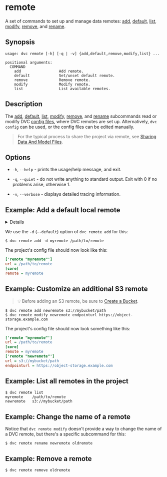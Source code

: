 # remote

A set of commands to set up and manage <abbr>data remotes</abbr>:
[add](/doc/command-reference/remote/add),
[default](/doc/command-reference/remote/default),
[list](/doc/command-reference/remote/list),
[modify](/doc/command-reference/remote/modify),
[remove](/doc/command-reference/remote/remove), and
[rename](/doc/command-reference/remote/rename).

## Synopsis

```usage
usage: dvc remote [-h] [-q | -v] {add,default,remove,modify,list} ...

positional arguments:
  COMMAND
    add                 Add remote.
    default             Set/unset default remote.
    remove              Remove remote.
    modify              Modify remote.
    list                List available remotes.
```

## Description

The [add](/doc/command-reference/remote/add),
[default](/doc/command-reference/remote/default),
[list](/doc/command-reference/remote/list),
[modify](/doc/command-reference/remote/modify),
[remove](/doc/command-reference/remote/remove), and
[rename](/doc/command-reference/remote/rename) subcommands read or modify DVC
[config files](/doc/command-reference/config), where DVC remotes are set up.
Alternatively, `dvc config` can be used, or the config files can be edited
manually.

> For the typical process to share the <abbr>project</abbr> via remote, see
> [Sharing Data And Model Files](/doc/use-cases/sharing-data-and-model-files).

## Options

- `-h`, `--help` - prints the usage/help message, and exit.

- `-q`, `--quiet` - do not write anything to standard output. Exit with 0 if no
  problems arise, otherwise 1.

- `-v`, `--verbose` - displays detailed tracing information.

## Example: Add a default local remote

<details>

### What is a "local remote" ?

While the term may seem contradictory, it doesn't have to be. The "local" part
refers to the type of location where the storage is: another directory in the
same file system. "Remote" is how we call storage for <abbr>DVC projects</abbr>.
It's essentially a local backup for data tracked by DVC.

</details>

We use the `-d` (`--default`) option of `dvc remote add` for this:

```dvc
$ dvc remote add -d myremote /path/to/remote
```

The <abbr>project</abbr>'s config file should now look like this:

```ini
['remote "myremote"']
url = /path/to/remote
[core]
remote = myremote
```

## Example: Customize an additional S3 remote

> 💡 Before adding an S3 remote, be sure to
> [Create a Bucket](https://docs.aws.amazon.com/AmazonS3/latest/gsg/CreatingABucket.html).

```dvc
$ dvc remote add newremote s3://mybucket/path
$ dvc remote modify newremote endpointurl https://object-storage.example.com
```

The project's config file should now look something like this:

```ini
['remote "myremote"']
url = /path/to/remote
[core]
remote = myremote
['remote "newremote"']
url = s3://mybucket/path
endpointurl = https://object-storage.example.com
```

## Example: List all remotes in the project

```dvc
$ dvc remote list
myremote	/path/to/remote
newremote	s3://mybucket/path
```

## Example: Change the name of a remote

Notice that `dvc remote modify` doesn't provide a way to change the name of a
DVC remote, but there's a specific subcommand for this:

```dvc
$ dvc remote rename newremote oldremote
```

## Example: Remove a remote

```dvc
$ dvc remote remove oldremote
```
